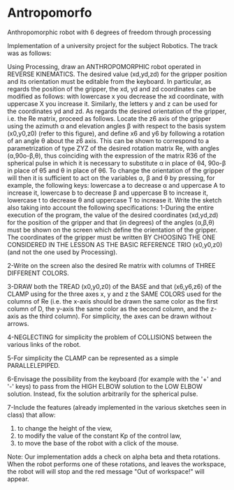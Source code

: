 # Antropomorfo
Anthropomorphic robot with 6 degrees of freedom through processing

Implementation of a university project for the subject Robotics. The track was as follows:

Using Processing, draw an ANTHROPOMORPHIC robot operated in REVERSE KINEMATICS. The desired value (xd,yd,zd) for the gripper position and its orientation
must be editable from the keyboard. In particular, as regards the position of the gripper, the xd, yd and zd coordinates can be modified as follows:
with lowercase x you decrease the xd coordinate, with uppercase X you increase it. Similarly, the letters y and z can be used for the coordinates yd and zd.
As regards the desired orientation of the gripper, i.e. the Re matrix, proceed as follows. Locate the z6 axis of the gripper using the azimuth α and elevation angles
β with respect to the basis system (x0,y0,z0) (refer to this figure), and define x6 and y6 by following a rotation of an angle θ about the z6 axis.
This can be shown to correspond to a parametrization of type ZYZ of the desired rotation matrix Re, with angles (α,90o-β,θ), thus coinciding with the expression
of the matrix R36 of the spherical pulse in which it is necessary to substitute α in place of θ4, 90o-β in place of θ5 and θ in place of θ6. To change the orientation of the gripper will then
it is sufficient to act on the variables α, β and θ by pressing, for example, the following keys: lowercase a to decrease α and uppercase A to increase it, lowercase b to decrease β and uppercase B
to increase it, lowercase t to decrease θ and uppercase T to increase it.
Write the sketch also taking into account the following specifications: 
1-During the entire execution of the program, the value of the desired coordinates (xd,yd,zd) for the position of the gripper and that (in degrees) of the angles (α,β,θ) must be shown on the screen
  which define the orientation of the gripper. The coordinates of the gripper must be written BY CHOOSING THE ONE CONSIDERED IN THE LESSON AS THE BASIC REFERENCE TRIO (x0,y0,z0)
  (and not the one used by Processing).
  
  2-Write on the screen also the desired Re matrix with columns of THREE DIFFERENT COLORS.
  
  3-DRAW both the TREAD (x0,y0,z0) of the BASE and that (x6,y6,z6) of the CLAMP using for the three axes x, y and z the SAME COLORS used for the columns of Re
  (i.e. the x-axis should be drawn the same color as the first column of D, the y-axis the same color as the second column, and the z-axis as the third column).
  For simplicity, the axes can be drawn without arrows.
  
  4-NEGLECTING for simplicity the problem of COLLISIONS between the various links of the robot.
  
  5-For simplicity the CLAMP can be represented as a simple PARALLELEPIPED.
   
  6-Envisage the possibility from the keyboard (for example with the '+' and '-' keys) to pass from the HIGH ELBOW solution to the LOW ELBOW solution. Instead, fix the solution arbitrarily for the spherical pulse.
  
  7-Include the features (already implemented in the various sketches seen in class) that allow:
  1) to change the height of the view,
  2) to modify the value of the constant Kp of the control law,
  3) to move the base of the robot with a click of the mouse.
  
  Note: Our implementation adds a check on alpha beta and theta rotations. When the robot performs one of these rotations, and leaves the workspace, the robot will
  will stop and the red message "Out of workspace!" will appear.
